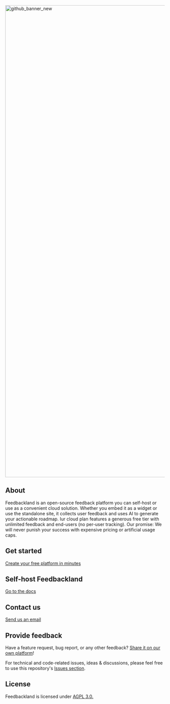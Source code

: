 
<img width="2421" height="1489" alt="github_banner_new" src="https://github.com/user-attachments/assets/45c9ecc9-2e0a-4e55-acdb-b062872dd261" />

## About

Feedbackland is an open-source feedback platform you can self-host or use as a convenient cloud solution. Whether you embed it as a widget or use the standalone site, it collects user feedback and uses AI to generate your actionable roadmap. Iur cloud plan features a generous free tier with unlimited feedback and end-users (no per-user tracking). Our promise: We will never punish your success with expensive pricing or artificial usage caps.

## Get started

[Create your free platform in minutes](https://get-started.feedbackland.com)

## Self-host Feedbackland

[Go to the docs](https://github.com/feedbackland/feedbackland/blob/main/SELFHOSTING.md)

## Contact us

[Send us an email](mailto:hello@feedbackland.com)

## Provide feedback

Have a feature request, bug report, or any other feedback? [Share it on our own platform](https://dogfood.feedbackland.com)!

For technical and code-related issues, ideas & discussions, please feel free to use this repository's [Issues section](https://github.com/feedbackland/feedbackland/issues).

## License

Feedbackland is licensed under [AGPL 3.0.](https://github.com/feedbackland/feedbackland?tab=AGPL-3.0-1-ov-file)
